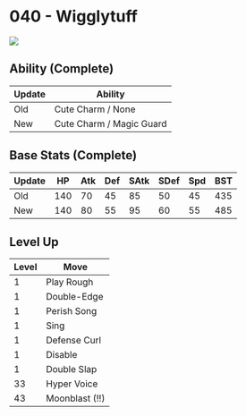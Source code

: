 # 040 - Wigglytuff
![][040]

## Ability (Complete)

Update | Ability
---    | ---
Old    | Cute Charm / None
New    | Cute Charm / Magic Guard

## Base Stats (Complete)

Update | HP | Atk | Def | SAtk | SDef | Spd | BST
---    | ---| --- | --- | ---  | ---  | --- | ---
Old    | 140 |  70 |  45 |  85  |  50  |  45  |  435
New    | 140 |  80 |  55 |  95  |  60  |  55  |  485

## Level Up

Level | Move
---   | ---
  1   | Play Rough
  1   | Double-Edge
  1   | Perish Song
  1   | Sing
  1   | Defense Curl
  1   | Disable
  1   | Double Slap
 33   | Hyper Voice
 43   | Moonblast (!!)



[040]: ../img/pokemon/040.png
